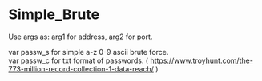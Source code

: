 # Simple_Brute
Use args as: arg1 for address, arg2 for port.

var passw_s for simple a-z 0-9 ascii brute force.<br/>
var passw_c for txt format of passwords. ( https://www.troyhunt.com/the-773-million-record-collection-1-data-reach/ )
